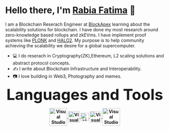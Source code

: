 # **Hello there, I'm** [Rabia Fatima](https://twitter.com/rabiaf183) 👋

I am a Blockchain Reserach Engineer at [BlockApex](https://blockapex.io/) learning about the scalability solutions for blockchain. I have done my most research around zero-knowledge based rollups and zkEVms. I have implement proof systems like [PLONK](https://github.com/dusk-network/plonk) and [HALO2](https://github.com/zcash/halo2).
My purpose is to help community achieving the scalability we desire for a global supercomputer.

- 💻 I do reserach in Cryptography(ZK),Ethereum, L2 scaling solutions and abstract protocol concepts.
- ✍️  I write about Blockchain Infrastructure and Interoperability.
- 📷 I love building in Web3, Photography and memes.

<p align="center">
<b> <font size="+8">Languages and Tools</font>
</p>
  <p align="center">
      </a>
     <a href='https://developer.mozilla.org/en-US/docs/Web/JavaScript' target="_blank">
      <img align="center" alt="Visual Studio Code" width="56px" src="https://www.w3schools.com/whatis/img_js.png" />
    </a>
     <a href='https://docs.soliditylang.org/en/v0.8.10/' target="_blank">
      <img align="center" alt="Visual Studio Code" width="36px" src="https://docs.soliditylang.org/en/v0.8.18/_static/logo.svg" />
    </a>
  
  <a href='https://ethereum.org/en/developers/docs/' target="_blank">
      <img align="center" alt="Visual Studio Code" width="26px" src="https://upload.wikimedia.org/wikipedia/commons/thumb/0/05/Ethereum_logo_2014.svg/1257px-Ethereum_logo_2014.svg.png" />
    </a>
  <a href='https://www.rust-lang.org/' target="_blank">
      <img align="center" alt="Visual Studio Code" width="36px" src="https://upload.wikimedia.org/wikipedia/commons/thumb/d/d5/Rust_programming_language_black_logo.svg/800px-Rust_programming_language_black_logo.svg.png" />
    </a>
      <a href='https://www.docker.com/' target="_blank">
      <img align="center" alt="Visual Studio Code" width="56px" src="https://www.zadara.com/wp-content/uploads/docker.png" />
    </a>
  
    
  
  

  
    
     
    
  

    
    
